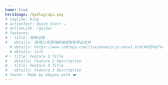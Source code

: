 ```yaml
---
home: true
heroImage: /myblog/api.png
# tagline: blog
# actionText: Quick Start →
# actionLink: /guide/
# features:
# - title: 简单记录
#   details: 使用js实现纯前端读取和导出文件
  # details: https://www.cnblogs.com/liuxianan/p/js-excel.html#%E8%87%AA%E5%B7%B1%E6%89%8B%E5%86%99%E4%BB%A3%E7%A0%81%E7%94%9F%E6%88%90
  # details: 1111
# - title: Feature 2 Title
#   details: Feature 2 Description
# - title: Feature 3 Title
#   details: Feature 3 Description
# footer: Made by bkyyou with ❤️
---
```

